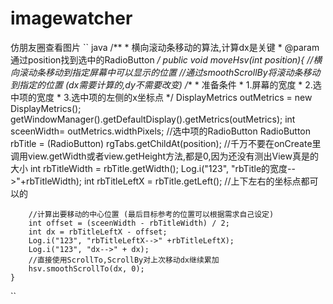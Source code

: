 # imagewatcher
仿朋友圈查看图片
``
   java
   /**
	 * 横向滚动条移动的算法,计算dx是关键
	 * @param 通过position找到选中的RadioButton
	 */
	public void moveHsv(int position){
		//横向滚动条移动到指定屏幕中可以显示的位置
		//通过smoothScrollBy将滚动条移动到指定的位置 (dx需要计算的,dy不需要改变)
		/**
		 * 准备条件
		 * 1.屏幕的宽度
		 * 2.选中项的宽度
		 * 3.选中项的左侧的x坐标点
		 */
		DisplayMetrics outMetrics = new DisplayMetrics();
		getWindowManager().getDefaultDisplay().getMetrics(outMetrics);
		int sceenWidth= outMetrics.widthPixels;
		//选中项的RadioButton
		RadioButton rbTitle = (RadioButton) rgTabs.getChildAt(position);
		//千万不要在onCreate里调用view.getWidth或者view.getHeight方法,都是0,因为还没有测出View真是的大小
		int rbTitleWidth = rbTitle.getWidth();
		Log.i("123", "rbTitle的宽度-->"+rbTitleWidth);
		int rbTitleLeftX = rbTitle.getLeft();  //上下左右的坐标点都可以的
		
		//计算出要移动的中心位置 (最后目标参考的位置可以根据需求自己设定)
		int offset = (sceenWidth - rbTitleWidth) / 2;
		int dx = rbTitleLeftX - offset;
		Log.i("123", "rbTitleLeftX-->" +rbTitleLeftX);
		Log.i("123", "dx-->" + dx);
		//直接使用ScrollTo,ScrollBy对上次移动dx继续累加
		hsv.smoothScrollTo(dx, 0);
	}
``	